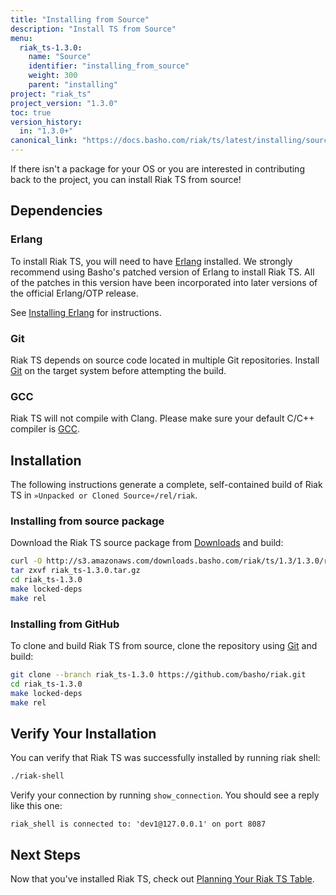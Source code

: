 ```yaml
---
title: "Installing from Source"
description: "Install TS from Source"
menu:
  riak_ts-1.3.0:
    name: "Source"
    identifier: "installing_from_source"
    weight: 300
    parent: "installing"
project: "riak_ts"
project_version: "1.3.0"
toc: true
version_history:
  in: "1.3.0+"
canonical_link: "https://docs.basho.com/riak/ts/latest/installing/source/"
---
```



[download]: ../../downloads/
[Erlang]: http://www.erlang.org/
[GCC]: https://gcc.gnu.org/
[Git]: https://git-scm.com/
[install erlang]: ../source/erlang
[planning]: ../../using/planning/
[Riak TS GitHub respository]: https://github.com/basho/riak/tree/riak_ts-1.3.0


If there isn't a package for your OS or you are interested in contributing back to the project, you can install Riak TS from source!


## Dependencies

### Erlang

To install Riak TS, you will need to have [Erlang] installed. We strongly recommend using Basho's patched version of Erlang to install Riak TS. All of the patches in this version have been incorporated into later versions of the official Erlang/OTP release.

See [Installing Erlang][install erlang] for instructions.


### Git

Riak TS depends on source code located in multiple Git repositories. Install [Git] on the target system before attempting the build.


### GCC

Riak TS will not compile with Clang. Please make sure your default C/C++
compiler is [GCC].


## Installation

The following instructions generate a complete, self-contained build of
Riak TS in `»Unpacked or Cloned Source«/rel/riak`.


### Installing from source package

Download the Riak TS source package from [Downloads][download] and build:

```bash
curl -O http://s3.amazonaws.com/downloads.basho.com/riak/ts/1.3/1.3.0/riak_ts-1.3.0.tar.gz
tar zxvf riak_ts-1.3.0.tar.gz
cd riak_ts-1.3.0
make locked-deps
make rel
```


### Installing from GitHub

To clone and build Riak TS from source, clone the repository using [Git] and build:

```bash
git clone --branch riak_ts-1.3.0 https://github.com/basho/riak.git
cd riak_ts-1.3.0
make locked-deps
make rel
```


## Verify Your Installation

You can verify that Riak TS was successfully installed by running riak shell:

```bash
./riak-shell
```

Verify your connection by running `show_connection`. You should see a reply like this one:

```
riak_shell is connected to: 'dev1@127.0.0.1' on port 8087
```


## Next Steps

Now that you've installed Riak TS, check out [Planning Your Riak TS Table][planning].